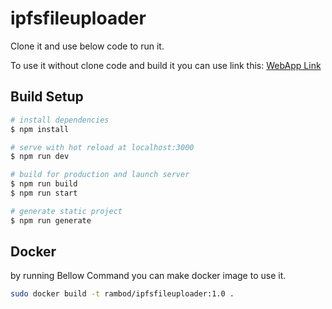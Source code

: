 # ipfsfileuploader

Clone it and use below code to run it.

To use it without clone code and build it you can use link this:
[WebApp Link](https://rambod.github.io/IpfsFileUploader/)

## Build Setup

```bash
# install dependencies
$ npm install

# serve with hot reload at localhost:3000
$ npm run dev

# build for production and launch server
$ npm run build
$ npm run start

# generate static project
$ npm run generate
```

## Docker
by running Bellow Command you can make docker image to use it.
```bash
sudo docker build -t rambod/ipfsfileuploader:1.0 .
```

